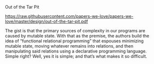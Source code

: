 
Out of the Tar Pit

https://raw.githubusercontent.com/papers-we-love/papers-we-love/master/design/out-of-the-tar-pit.pdf

The gist is that the primary sources of complexity in our programs are caused by mutable state. With that as the premise, the authors build the idea of “functional relational programming” that espouses minimizing mutable state, moving whatever remains into relations, and then manipulating said relations using a declarative programming language. Simple right? Well, yes it is simple; and that’s what makes it so difficult.
